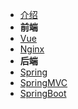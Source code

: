 * [介绍](README.md)
* **前端**
* [Vue](前端/Vue/README.md)
* [Nginx](前端/Nginx/README.md)
* **后端**
* [Spring](后端/Spring/README.md)
* [SpringMVC](后端/SpringMVC/README.md)
* [SpringBoot](后端/SpringBoot/README.md)